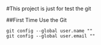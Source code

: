 #This project is just for test the git

##First Time Use the Git

```
git config --global user.name ""
git config --global user.email ""
```

